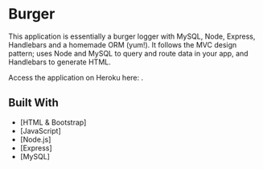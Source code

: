 # Burger

This application is essentially a burger logger with MySQL, Node, Express, Handlebars and a homemade ORM (yum!). It follows the MVC design pattern; uses Node and MySQL to query and route data in your app, and Handlebars to generate HTML.

Access the application on Heroku here: .


## Built With

* [HTML & Bootstrap]
* [JavaScript]
* [Node.js]
* [Express]
* [MySQL]
